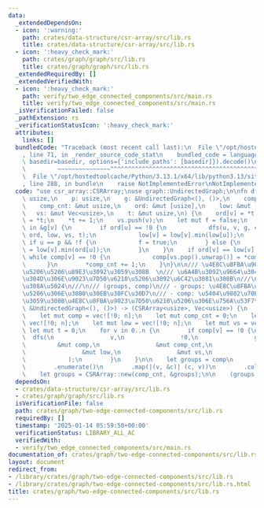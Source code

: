 ```yaml
---
data:
  _extendedDependsOn:
  - icon: ':warning:'
    path: crates/data-structure/csr-array/src/lib.rs
    title: crates/data-structure/csr-array/src/lib.rs
  - icon: ':heavy_check_mark:'
    path: crates/graph/graph/src/lib.rs
    title: crates/graph/graph/src/lib.rs
  _extendedRequiredBy: []
  _extendedVerifiedWith:
  - icon: ':heavy_check_mark:'
    path: verify/two_edge_connected_components/src/main.rs
    title: verify/two_edge_connected_components/src/main.rs
  _isVerificationFailed: false
  _pathExtension: rs
  _verificationStatusIcon: ':heavy_check_mark:'
  attributes:
    links: []
  bundledCode: "Traceback (most recent call last):\n  File \"/opt/hostedtoolcache/Python/3.13.1/x64/lib/python3.13/site-packages/onlinejudge_verify/documentation/build.py\"\
    , line 71, in _render_source_code_stat\n    bundled_code = language.bundle(stat.path,\
    \ basedir=basedir, options={'include_paths': [basedir]}).decode()\n          \
    \         ~~~~~~~~~~~~~~~^^^^^^^^^^^^^^^^^^^^^^^^^^^^^^^^^^^^^^^^^^^^^^^^^^^^^^^^^^^^^^^^^^\n\
    \  File \"/opt/hostedtoolcache/Python/3.13.1/x64/lib/python3.13/site-packages/onlinejudge_verify/languages/rust.py\"\
    , line 288, in bundle\n    raise NotImplementedError\nNotImplementedError\n"
  code: "use csr_array::CSRArray;\nuse graph::UndirectedGraph;\n\nfn dfs(\n    v:\
    \ usize,\n    p: usize,\n    g: &UndirectedGraph<(), ()>,\n    comp: &mut [usize],\n\
    \    comp_cnt: &mut usize,\n    ord: &mut [usize],\n    low: &mut [usize],\n \
    \   vs: &mut Vec<usize>,\n    t: &mut usize,\n) {\n    ord[v] = *t;\n    low[v]\
    \ = *t;\n    *t += 1;\n    vs.push(v);\n    let mut f = false;\n    for &(u, _)\
    \ in &g[v] {\n        if ord[u] == !0 {\n            dfs(u, v, g, comp, comp_cnt,\
    \ ord, low, vs, t);\n            low[v] = low[v].min(low[u]);\n        } else\
    \ if u == p && !f {\n            f = true;\n        } else {\n            low[v]\
    \ = low[v].min(ord[u]);\n        }\n    }\n    if ord[v] == low[v] {\n       \
    \ while comp[v] == !0 {\n            comp[vs.pop().unwrap()] = *comp_cnt;\n  \
    \      }\n        *comp_cnt += 1;\n    }\n}\n\n/// \u4E8C\u8FBA\u9023\u7D50\u6210\
    \u5206\u5206\u89E3\u3092\u3059\u308B  \n/// \u6A4B\u3092\u9664\u3044\u305F\u3068\
    \u304D\u306E\u9023\u7D50\u6210\u5206\u3092\u6C42\u3081\u308B\n///\n/// # \u623B\
    \u308A\u5024\n///\n/// (groups, comp)\n/// - groups: \u4E8C\u8FBA\u9023\u7D50\u6210\
    \u5206\u306E\u30B0\u30EB\u30FC\u30D7\n/// - comp: \u5404\u9802\u70B9\u304C\u5C5E\
    \u3059\u308B\u4E8C\u8FBA\u9023\u7D50\u6210\u5206\u306E\u756A\u53F7\npub fn two_edge_connected_components(g:\
    \ &UndirectedGraph<(), ()>) -> (CSRArray<usize>, Vec<usize>) {\n    let n = g.len();\n\
    \    let mut comp = vec![!0; n];\n    let mut comp_cnt = 0;\n    let mut ord =\
    \ vec![!0; n];\n    let mut low = vec![!0; n];\n    let mut vs = vec![];\n   \
    \ let mut t = 0;\n    for v in 0..n {\n        if comp[v] == !0 {\n          \
    \  dfs(\n                v,\n                !0,\n                g,\n       \
    \         &mut comp,\n                &mut comp_cnt,\n                &mut ord,\n\
    \                &mut low,\n                &mut vs,\n                &mut t,\n\
    \            );\n        }\n    }\n\n    let groups = comp\n        .iter()\n\
    \        .enumerate()\n        .map(|(v, &c)| (c, v))\n        .collect::<Vec<_>>();\n\
    \    let groups = CSRArray::new(comp_cnt, &groups);\n\n    (groups, comp)\n}\n"
  dependsOn:
  - crates/data-structure/csr-array/src/lib.rs
  - crates/graph/graph/src/lib.rs
  isVerificationFile: false
  path: crates/graph/two-edge-connected-components/src/lib.rs
  requiredBy: []
  timestamp: '2025-01-14 05:59:50+00:00'
  verificationStatus: LIBRARY_ALL_AC
  verifiedWith:
  - verify/two_edge_connected_components/src/main.rs
documentation_of: crates/graph/two-edge-connected-components/src/lib.rs
layout: document
redirect_from:
- /library/crates/graph/two-edge-connected-components/src/lib.rs
- /library/crates/graph/two-edge-connected-components/src/lib.rs.html
title: crates/graph/two-edge-connected-components/src/lib.rs
---
```

